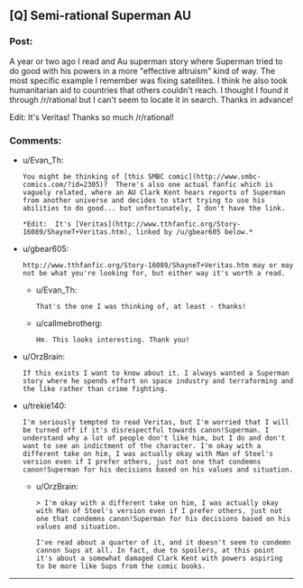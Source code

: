## [Q] Semi-rational Superman AU

### Post:

A year or two ago I read and Au superman story where Superman tried to do good with his powers in a more "effective altruism" kind of way. The most specific example I remember was fixing satellites. I think he also took humanitarian aid to countries that others couldn't reach. I thought I found it through /r/rational but I can't seem to locate it in search. Thanks in advance!

Edit: It's Veritas! Thanks so much /r/rational!

### Comments:

- u/Evan_Th:
  ```
  You might be thinking of [this SMBC comic](http://www.smbc-comics.com/?id=2305)?  There's also one actual fanfic which is vaguely related, where an AU Clark Kent hears reports of Superman from another universe and decides to start trying to use his abilities to do good... but unfortunately, I don't have the link.

  *Edit:  It's [Veritas](http://www.tthfanfic.org/Story-16089/ShayneT+Veritas.htm), linked by /u/gbear605 below.*
  ```

- u/gbear605:
  ```
  http://www.tthfanfic.org/Story-16089/ShayneT+Veritas.htm may or may not be what you're looking for, but either way it's worth a read.
  ```

  - u/Evan_Th:
    ```
    That's the one I was thinking of, at least - thanks!
    ```

  - u/callmebrotherg:
    ```
    Hm. This looks interesting. Thank you!
    ```

- u/OrzBrain:
  ```
  If this exists I want to know about it. I always wanted a Superman story where he spends effort on space industry and terraforming and the like rather than crime fighting.
  ```

- u/trekie140:
  ```
  I'm seriously tempted to read Veritas, but I'm worried that I will be turned off if it's disrespectful towards canon!Superman. I understand why a lot of people don't like him, but I do and don't want to see an indictment of the character. I'm okay with a different take on him, I was actually okay with Man of Steel's version even if I prefer others, just not one that condemns canon!Superman for his decisions based on his values and situation.
  ```

  - u/OrzBrain:
    ```
    > I'm okay with a different take on him, I was actually okay with Man of Steel's version even if I prefer others, just not one that condemns canon!Superman for his decisions based on his values and situation.

    I've read about a quarter of it, and it doesn't seem to condemn cannon Sups at all. In fact, due to spoilers, at this point it's about a somewhat damaged Clark Kent with powers aspiring to be more like Sups from the comic books.
    ```

---

